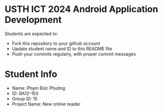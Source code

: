 USTH ICT 2024 Android Application Development
=====================================================

Students are expected to:

* Fork this repository to your github account
* Update student name and ID to this README file
* Push your commits regularly, with proper commit messages

Student Info
=======================

* Name: Phạm Đức Phương
* ID: BA12-150
* Group ID: 15
* Project Name: New online reader

